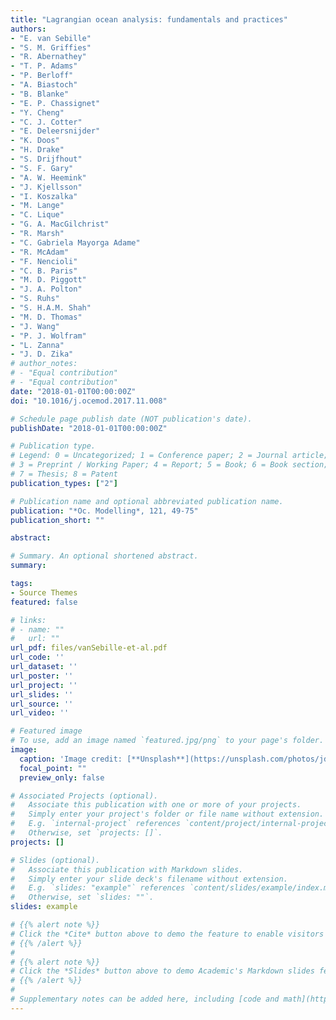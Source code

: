 ```yaml
---
title: "Lagrangian ocean analysis: fundamentals and practices"
authors:
- "E. van Sebille" 
- "S. M. Griffies" 
- "R. Abernathey" 
- "T. P. Adams" 
- "P. Berloff" 
- "A. Biastoch" 
- "B. Blanke" 
- "E. P. Chassignet" 
- "Y. Cheng" 
- "C. J. Cotter" 
- "E. Deleersnijder" 
- "K. Doos" 
- "H. Drake" 
- "S. Drijfhout" 
- "S. F. Gary" 
- "A. W. Heemink" 
- "J. Kjellsson" 
- "I. Koszalka" 
- "M. Lange" 
- "C. Lique" 
- "G. A. MacGilchrist" 
- "R. Marsh" 
- "C. Gabriela Mayorga Adame" 
- "R. McAdam" 
- "F. Nencioli" 
- "C. B. Paris"
- "M. D. Piggott" 
- "J. A. Polton" 
- "S. Ruhs" 
- "S. H.A.M. Shah" 
- "M. D. Thomas" 
- "J. Wang" 
- "P. J. Wolfram" 
- "L. Zanna" 
- "J. D. Zika"
# author_notes:
# - "Equal contribution"
# - "Equal contribution"
date: "2018-01-01T00:00:00Z"
doi: "10.1016/j.ocemod.2017.11.008"

# Schedule page publish date (NOT publication's date).
publishDate: "2018-01-01T00:00:00Z"

# Publication type.
# Legend: 0 = Uncategorized; 1 = Conference paper; 2 = Journal article;
# 3 = Preprint / Working Paper; 4 = Report; 5 = Book; 6 = Book section;
# 7 = Thesis; 8 = Patent
publication_types: ["2"]

# Publication name and optional abbreviated publication name.
publication: "*Oc. Modelling*, 121, 49-75"
publication_short: ""

abstract: 

# Summary. An optional shortened abstract.
summary: 

tags:
- Source Themes
featured: false

# links:
# - name: ""
#   url: ""
url_pdf: files/vanSebille-et-al.pdf
url_code: ''
url_dataset: ''
url_poster: ''
url_project: ''
url_slides: ''
url_source: ''
url_video: ''

# Featured image
# To use, add an image named `featured.jpg/png` to your page's folder. 
image:
  caption: 'Image credit: [**Unsplash**](https://unsplash.com/photos/jdD8gXaTZsc)'
  focal_point: ""
  preview_only: false

# Associated Projects (optional).
#   Associate this publication with one or more of your projects.
#   Simply enter your project's folder or file name without extension.
#   E.g. `internal-project` references `content/project/internal-project/index.md`.
#   Otherwise, set `projects: []`.
projects: []

# Slides (optional).
#   Associate this publication with Markdown slides.
#   Simply enter your slide deck's filename without extension.
#   E.g. `slides: "example"` references `content/slides/example/index.md`.
#   Otherwise, set `slides: ""`.
slides: example

# {{% alert note %}}
# Click the *Cite* button above to demo the feature to enable visitors to import publication metadata into their reference management software.
# {{% /alert %}}
# 
# {{% alert note %}}
# Click the *Slides* button above to demo Academic's Markdown slides feature.
# {{% /alert %}}
# 
# Supplementary notes can be added here, including [code and math](https://sourcethemes.com/academic/docs/writing-markdown-latex/).
---
```


